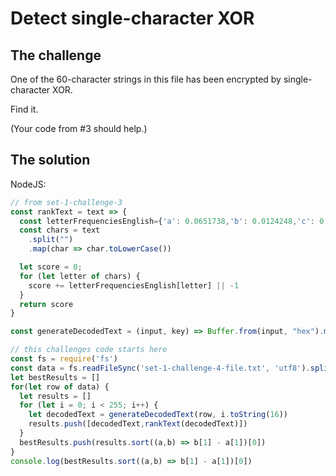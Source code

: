 # Detect single-character XOR

## The challenge

One of the 60-character strings in this file has been encrypted by single-character XOR.

Find it.

(Your code from #3 should help.)

## The solution

NodeJS:

```javascript
// from set-1-challenge-3
const rankText = text => {
  const letterFrequenciesEnglish={'a': 0.0651738,'b': 0.0124248,'c': 0.0217339,'d': 0.0349835,'e': 0.1041442,'f': 0.0197881,'g': 0.0158610,'h': 0.0492888,'i': 0.0558094,'j': 0.0009033,'k': 0.0050529,'l': 0.0331490,'m': 0.0202124,'n': 0.0564513,'o': 0.0596302,'p': 0.0137645,'q': 0.0008606,'r': 0.0497563,'s': 0.0515760,'t': 0.0729357,'u': 0.0225134,'v': 0.0082903,'w': 0.0171272,'x': 0.0013692,'y': 0.0145984,'z': 0.0007836,' ': 0.1918182}
  const chars = text
    .split("")
    .map(char => char.toLowerCase())

  let score = 0;
  for (let letter of chars) {
    score += letterFrequenciesEnglish[letter] || -1
  }
  return score
}

const generateDecodedText = (input, key) => Buffer.from(input, "hex").map(e => e^key).toString()

// this challenges code starts here
const fs = require('fs')
const data = fs.readFileSync('set-1-challenge-4-file.txt', 'utf8').split("\n")
let bestResults = []
for(let row of data) {
  let results = []
  for (let i = 0; i < 255; i++) {
    let decodedText = generateDecodedText(row, i.toString(16))
    results.push([decodedText,rankText(decodedText)])
  }
  bestResults.push(results.sort((a,b) => b[1] - a[1])[0])
}
console.log(bestResults.sort((a,b) => b[1] - a[1])[0])
```
